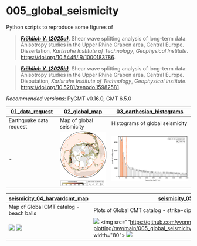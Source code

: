 # 005_global_seismicity

Python scripts to reproduce some figures of

> [**_Fröhlich Y. (2025a)_**](https://doi.org/10.5445/IR/1000183786).
> Shear wave splitting analysis of long-term data: Anisotropy studies in the Upper Rhine Graben area, Central Europe.
> Dissertation, *Karlsruhe Institute of Technology*, *Geophysical Institute*.
> https://doi.org/10.5445/IR/1000183786.

> [**_Fröhlich Y. (2025b)_**](https://doi.org/10.5281/zenodo.15982581).
> Shear wave splitting analysis of long-term data: Anisotropy studies in the Upper Rhine Graben area, Central Europe.
> Disputation, *Karlsruhe Institute of Technology*, *Geophysical Institute*.
> https://doi.org/10.5281/zenodo.15982581.

_Recommended versions_: PyGMT v0.16.0, GMT 6.5.0

| **[01_data_request](https://github.com/yvonnefroehlich/GMT_PyGMT_plotting/tree/main/005_global_seismicity/seismicity_01_data_request.py)** | **[02_global_map](https://github.com/yvonnefroehlich/GMT_PyGMT_plotting/tree/main/005_global_seismicity/seismicity_02_global_map.py)** | **[03_carthesian_histograms](https://github.com/yvonnefroehlich/GMT_PyGMT_plotting/tree/main/005_global_seismicity/seismicity_03_carthesian_histograms.py)** |
| --- | --- | --- |
| Earthquake data request | Map of global seismicity | Histograms of global seismicity |
| - | <img src="https://github.com/yvonnefroehlich/gmt-pygmt-plotting/raw/main/005_global_seismicity/02_out_figs/map_epi_global_seismicity_1991-01-01to2019-12-31_mw6to10_colorCMAP_rangemarkedYES.png" width="200"> | <img src="https://github.com/yvonnefroehlich/gmt-pygmt-plotting/raw/main/005_global_seismicity/02_out_figs/histo_hdepth_global_seismicity_1991-01-01to2019-12-31_mw6to10.png" width="300"> |

| **[seismicity_04_harvardcmt_map](https://github.com/yvonnefroehlich/GMT_PyGMT_plotting/tree/main/005_global_seismicity/seismicity_04_harvardcmt_map.py)** | **[seismicity_05_harvardcmt_aki](https://github.com/yvonnefroehlich/GMT_PyGMT_plotting/tree/main/005_global_seismicity/seismicity_05_harvardcmt_aki.py)** | **[seismicity_06_harvardcmt_time](https://github.com/yvonnefroehlich/GMT_PyGMT_plotting/tree/main/005_global_seismicity/seismicity_06_harvardcmt_time.py)** |
| --- | --- | --- |
| Map of Global CMT catalog - beach balls | Plots of Global CMT catalog - strike-dip-rake | Plots of Global CMT catalog - time |
| <img src="https://github.com/yvonnefroehlich/gmt-pygmt-plotting/raw/main/005_global_seismicity/map_harvardcmt_2020to2025_Mw6to10_meca_xks_depth10to20km.png" width="80"> <img src="https://github.com/yvonnefroehlich/gmt-pygmt-plotting/raw/main/005_global_seismicity/map_harvardcmt_2020to2025_Mw6to10_meca_fault_rakeD10deg_depth10to20km.png" width="80"> | <img src="https://github.com/yvonnefroehlich/gmt-pygmt-plotting/raw/main/005_global_seismicity/plot_harvardcmt_strike_dip_rake_mw5.png" width="80"> <img src=""https://github.com/yvonnefroehlich/gmt-pygmt-plotting/raw/main/005_global_seismicity/plot_harvardcmt_strike_rake_dip_mw5.png" width="80"> <img src="https://github.com/yvonnefroehlich/gmt-pygmt-plotting/raw/main/005_global_seismicity/plot_harvardcmt_rake_dip_strike_mw5.png" width="80"> | <img src="https://github.com/yvonnefroehlich/gmt-pygmt-plotting/raw/main/005_global_seismicity/plot_harvardcmt_year_day_hd50km_mw5p0.png" width="100"> |
